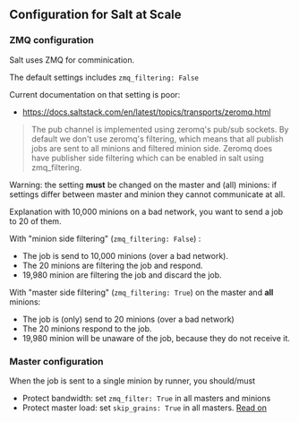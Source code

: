 ## Configuration for Salt at Scale

### ZMQ configuration

Salt uses ZMQ for comminication.

The default settings includes `zmq_filtering: False`

Current documentation on that setting is poor: 
- https://docs.saltstack.com/en/latest/topics/transports/zeromq.html

> The pub channel is implemented using zeromq's pub/sub sockets. By default we don't use zeromq's filtering, which means that all publish jobs are sent to all minions and filtered minion side. Zeromq does have publisher side filtering which can be enabled in salt using zmq_filtering.

Warning: the setting **must** be changed on the master and (all) minions: if settings differ between master and minion they cannot communicate at all.

Explanation with 10,000 minions on a bad network, you want to send a job to 20 of them.

With "minion side filtering" (`zmq_filtering: False`) :
- The job is send to 10,000 minions (over a bad network).
- The 20 minions are filtering the job and respond.
- 19,980 minion are filtering the job and discard the job. 

With "master side filtering" (`zmq_filtering: True`) on the master and **all** minions:
- The job is (only) send to 20 minions (over a bad network)
- The 20 minions respond to the job.
- 19,980 minion will be unaware of the job, because they do not receive it.

### Master configuration

When the job is sent to a single minion by runner, you should/must 
- Protect bandwidth: set `zmq_filter: True` in all masters and minions
- Protect master load: set `skip_grains: True` in all masters. [Read on](https://github.com/saltstack/salt/pull/53603/files)

